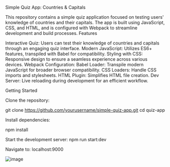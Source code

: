 Simple Quiz App: Countries & Capitals

This repository contains a simple quiz application focused on testing users' knowledge of countries and their capitals. The app is built using JavaScript, CSS, and HTML, and is configured with Webpack to streamline development and build processes. Features

Interactive Quiz: Users can test their knowledge of countries and capitals through an engaging quiz interface.
Modern JavaScript: Utilizes ES6+ features, transpiled with Babel for compatibility.
Styling with CSS: Responsive design to ensure a seamless experience across various devices.
Webpack Configuration:
    Babel Loader: Transpile modern JavaScript for broader browser compatibility.
    CSS Loaders: Handle CSS imports and stylesheets.
    HTML Plugin: Simplifies HTML file creation.
    Dev Server: Live reloading during development for an efficient workflow.

Getting Started

Clone the repository:

git clone https://github.com/yourusername/simple-quiz-app.git cd quiz-app

Install dependencies:


npm install

Start the development server:
    npm run start:dev


Navigate to: localhost:9000


![image](https://github.com/user-attachments/assets/0c9cdde6-6782-4d91-ad53-54c481829256)

